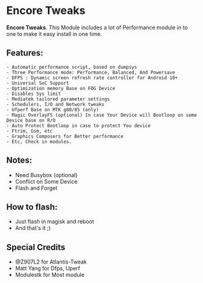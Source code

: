 
# Encore Tweaks
**Encore Tweaks**. This Module includes a lot of Performance module in to one to make it easy install in one time.

## Features:
```
- Automatic performance script, based on dumpsys
- Three Performance mode: Performance, Balanced, And Powersave
- DFPS : Dynamic screen refresh rate controller for Android 10+
- Universal SoC Support
- Optimization memory Base on FOG Device 
- Disables Sys limit
- Mediatek tailored parameter settings
- Schedulers, I/O and Network tweaks
- Ufperf Base on MTK g80/85 (only)
- Magic OverlayFS (optional) In case Your Device will Bootloop on some Device base on R/O
- Auto Protect Bootloop in case to protect You device 
- Ftrim, Gsm, etc
- Graphics Composers for Better performance
- Etc, Check in modules.
```

## Notes:
- Need Busybox (optional)
- Conflict on Some Device
- Flash and Forget 

## How to flash:
- Just flash in magisk and reboot
- And that's it ;)


## Special Credits
- @Z907L2 for Atlantis-Tweak
- Matt Yang for Dfps, Uperf
- Modulestk for Most module 
